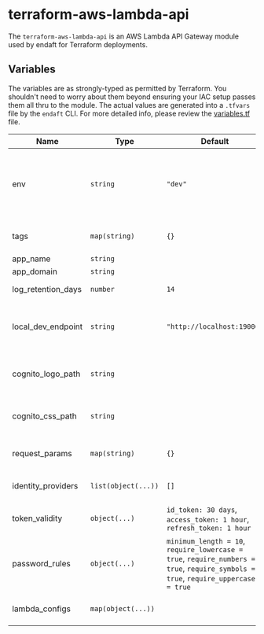 # terraform-aws-lambda-api

The `terraform-aws-lambda-api` is an AWS Lambda API Gateway module used by endaft for Terraform deployments.

## Variables

The variables are as strongly-typed as permitted by Terraform. You shouldn't need to worry about them beyond ensuring your IAC setup passes them all thru to the module. The actual values are generated into a `.tfvars` file by the `endaft` CLI. For more detailed info, please review the [variables.tf](variables.tf) file.

| Name | Type | Default | Description |
| --- | --- | --- | --- |
| env | `string` | `"dev"` | The deployment environment or stage. Use `"production"` to eliminate environment prefixes and set the API Gateway Stage to production. |
| tags | `map(string)` | `{}` | The default tgs to assign the created resources. |
| app_name | `string` |  | The app name |
| app_domain | `string` |  | The app domain name |
| log_retention_days | `number` | `14` | The number of days to retain log files. |
| local_dev_endpoint | `string` | `"http://localhost:19006"` | The local development server endpoint, like http://localhost:19006. Used for CORS access. |
| cognito_logo_path | `string` |  | The path to a logo file for Cognito. Ideally, 350px wide. MUST not exceed 100kb. |
| cognito_css_path | `string` |  | The path to a CSS file for Cognito. See schema comments for help. |
| request_params | `map(string)` | `{}` | The request parameter mapping for the lambda integration. |
| identity_providers | `list(object(...))` | `[]` | The user pool identity providers to be connected. |
| token_validity | `object(...)` | `id_token: 30 days`, `access_token: 1 hour`, `refresh_token: 1 hour` | The token validity durations used by the user pool. |
| password_rules | `object(...)` | `minimum_length = 10`, `require_lowercase = true`, `require_numbers = true`, `require_symbols = true`, `require_uppercase = true` | The password complexity rules used by the user pool during sign up. |
| lambda_configs | `map(object(...))` |  | A map of name-keyed maps of lambda configurations. |
